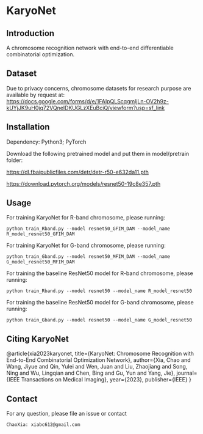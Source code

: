 # KaryoNet

## Introduction

A chromosome recognition network with end-to-end differentiable combinatorial optimization.

## Dataset

Due to privacy concerns, chromosome datasets for research purpose are available by request at: https://docs.google.com/forms/d/e/1FAIpQLScqgmljLn-OV2h9z-kUYjJK9uH0jq72VQneIDKUGLzXEuBciQ/viewform?usp=sf_link 

## Installation

Dependency: Python3; PyTorch

Download the following pretrained model and put them in model/pretrain folder:

https://dl.fbaipublicfiles.com/detr/detr-r50-e632da11.pth

https://download.pytorch.org/models/resnet50-19c8e357.pth

## Usage

For training KaryoNet for R-band chromosome, please running:
    
    python train_Rband.py --model resnet50_GFIM_DAM --model_name R_model_resnet50_GFIM_DAM

For training KaryoNet for G-band chromosome, please running:
    
    python train_Gband.py --model resnet50_MFIM_DAM --model_name G_model_resnet50_MFIM_DAM

For training the baseline ResNet50 model for R-band chromosome, please running:

    python train_Rband.py --model resnet50 --model_name R_model_resnet50

For training the baseline ResNet50 model for G-band chromosome, please running:

    python train_Gband.py --model resnet50 --model_name G_model_resnet50

## Citing KaryoNet

@article{xia2023karyonet,
  title={KaryoNet: Chromosome Recognition with End-to-End Combinatorial Optimization Network},
  author={Xia, Chao and Wang, Jiyue and Qin, Yulei and Wen, Juan and Liu, Zhaojiang and Song, Ning and Wu, Lingqian and Chen, Bing and Gu, Yun and Yang, Jie},
  journal={IEEE Transactions on Medical Imaging},
  year={2023},
  publisher={IEEE}
}

## Contact

For any question, please file an issue or contact

    ChaoXia: xiabc612@gmail.com
